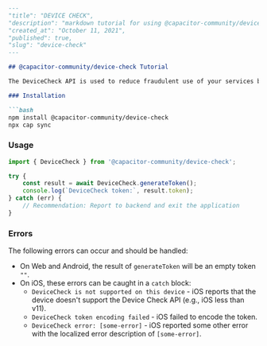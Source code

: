 ```markdown
---
"title": "DEVICE CHECK",
"description": "markdown tutorial for using @capacitor-community/device-check package",
"created_at": "October 11, 2021",
"published": true,
"slug": "device-check"
---

## @capacitor-community/device-check Tutorial

The DeviceCheck API is used to reduce fraudulent use of your services by managing device state and asserting app integrity. This plugin calls the DeviceCheck API `generateToken` method, which returns a token that your App's server must verify with Apple Servers.

### Installation

```bash
npm install @capacitor-community/device-check
npx cap sync
```

### Usage

```typescript
import { DeviceCheck } from '@capacitor-community/device-check';

try {
    const result = await DeviceCheck.generateToken();
    console.log(`DeviceCheck token:`, result.token);
} catch (err) {
    // Recommendation: Report to backend and exit the application
}
```

### Errors

The following errors can occur and should be handled:

- On Web and Android, the result of `generateToken` will be an empty token `""`.
- On iOS, these errors can be caught in a `catch` block:
  - `DeviceCheck is not supported on this device` - iOS reports that the device doesn't support the Device Check API (e.g., iOS less than v11).
  - `DeviceCheck token encoding failed` - iOS failed to encode the token.
  - `DeviceCheck error: [some-error]` - iOS reported some other error with the localized error description of `[some-error]`.
```